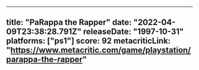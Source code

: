 
---
title: "PaRappa the Rapper"
date: "2022-04-09T23:38:28.791Z"
releaseDate: "1997-10-31"
platforms: ["ps1"]
score: 92
metacriticLink: "https://www.metacritic.com/game/playstation/parappa-the-rapper"
---
